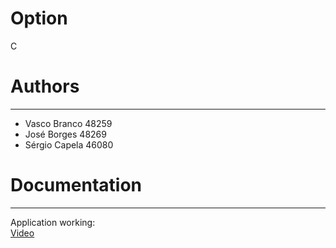 # Option
C

# Authors
----
- Vasco Branco 48259
- José Borges 48269
- Sérgio Capela 46080

# Documentation
----
Application working:\
[Video](https://drive.google.com/file/d/1_NXPWoFwa0AgfAgFV6tTbyZ6FrZMtytu/view?usp=drive_link)
